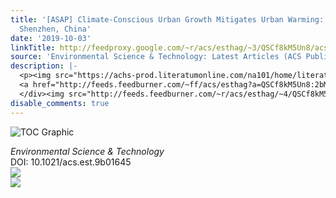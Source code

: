 ```yaml
---
title: '[ASAP] Climate-Conscious Urban Growth Mitigates Urban Warming: Evidence from
  Shenzhen, China'
date: '2019-10-03'
linkTitle: http://feedproxy.google.com/~r/acs/esthag/~3/QSCf8kM5Un8/acs.est.9b01645
source: 'Environmental Science & Technology: Latest Articles (ACS Publications)'
description: |-
  <p><img src="https://achs-prod.literatumonline.com/na101/home/literatum/publisher/achs/journals/content/esthag/0/esthag.ahead-of-print/acs.est.9b01645/20191003/images/medium/es9b01645_0006.gif" alt="TOC Graphic"/></p><div><cite>Environmental Science & Technology</cite></div><div>DOI: 10.1021/acs.est.9b01645</div><div class="feedflare">
  <a href="http://feeds.feedburner.com/~ff/acs/esthag?a=QSCf8kM5Un8:2bM8zHKS9kw:yIl2AUoC8zA"><img src="http://feeds.feedburner.com/~ff/acs/esthag?d=yIl2AUoC8zA" border="0"></img></a>
  </div><img src="http://feeds.feedburner.com/~r/acs/esthag/~4/QSCf8kM5Un8" ...
disable_comments: true
---
```

<p><img src="https://achs-prod.literatumonline.com/na101/home/literatum/publisher/achs/journals/content/esthag/0/esthag.ahead-of-print/acs.est.9b01645/20191003/images/medium/es9b01645_0006.gif" alt="TOC Graphic"/></p><div><cite>Environmental Science & Technology</cite></div><div>DOI: 10.1021/acs.est.9b01645</div><div class="feedflare">
<a href="http://feeds.feedburner.com/~ff/acs/esthag?a=QSCf8kM5Un8:2bM8zHKS9kw:yIl2AUoC8zA"><img src="http://feeds.feedburner.com/~ff/acs/esthag?d=yIl2AUoC8zA" border="0"></img></a>
</div><img src="http://feeds.feedburner.com/~r/acs/esthag/~4/QSCf8kM5Un8" ...